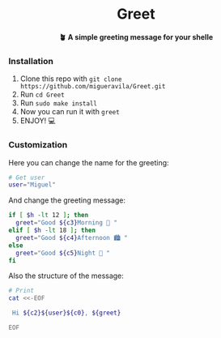 <div align="center">
    <h1>Greet</h1>
    <b>🪴 A simple greeting message for your shelle</b>
</div>

### Installation

1. Clone this repo with `git clone https://github.com/migueravila/Greet.git`
2. Run `cd Greet`
3. Run `sudo make install`
4. Now you can run it with `greet` 
5. ENJOY! 💻


### Customization

Here you can change the name for the greeting:

```sh
# Get user
user="Miguel"
```
And change the greeting message:

```sh
if [ $h -lt 12 ]; then
  greet="Good ${c3}Morning 🌄 "
elif [ $h -lt 18 ]; then
  greet="Good ${c4}Afternoon 🏙️ "
else
  greet="Good ${c5}Night 🌉 "
fi
```

Also the structure of the message:

```sh
# Print
cat <<-EOF

 Hi ${c2}${user}${c0}, ${greet}

EOF

```